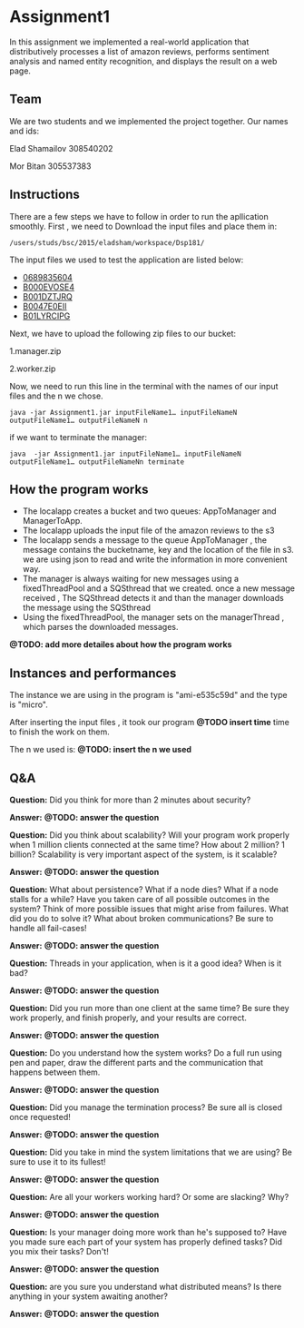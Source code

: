 # Assignment1
In this assignment we implemented a real-world application that distributively processes a list of amazon reviews, performs sentiment analysis and named entity recognition, and displays the result on a web page.

## Team
We are two students and we implemented the project together.
Our names and ids:

Elad Shamailov 308540202

Mor Bitan 305537383
## Instructions 
There are a few steps we have to follow in order to run the apllication smoothly.
First , we need to Download the input files and place them in:
```
/users/studs/bsc/2015/eladsham/workspace/Dsp181/
```
The input files we used to test the application are listed below:

* [0689835604](https://www.cs.bgu.ac.il/~dsp181/wiki.files/0689835604)
* [B000EVOSE4](https://www.cs.bgu.ac.il/~dsp181/wiki.files/B000EVOSE4)
* [B001DZTJRQ](https://www.cs.bgu.ac.il/~dsp181/wiki.files/B001DZTJRQ)
* [B0047E0EII](https://www.cs.bgu.ac.il/~dsp181/wiki.files/B0047E0EII)
* [B01LYRCIPG](https://www.cs.bgu.ac.il/~dsp181/wiki.files/B01LYRCIPG)

Next, we have to upload the following zip files to our bucket:

1.manager.zip

2.worker.zip

Now, we need to run this line in the terminal with the names of our input files and the n we chose.
```
java -jar Assignment1.jar inputFileName1… inputFileNameN outputFileName1… outputFileNameN n
```
 if we want to terminate the manager:
 ```
 java  -jar Assignment1.jar inputFileName1… inputFileNameN outputFileName1… outputFileNameNn terminate
```

## How the program works
* The localapp creates a bucket and two queues: AppToManager and ManagerToApp.
* The localapp uploads the input file of the amazon reviews to the s3
* The localapp sends a message to the queue AppToManager , the message contains the bucketname, key and the location of the file in s3.
we are using json to read and write the information in more convenient way.
* The manager is always waiting for new messages using a fixedThreadPool and a SQSthread that we created. once a new message received ,
The SQSthread detects it and than the manager downloads the message using the SQSthread
* Using the fixedThreadPool, the manager sets on the managerThread , which parses the downloaded messages.

**@TODO: add more detailes about how the program works**


## Instances and performances
The instance we are using in the program is "ami-e535c59d" and the type is "micro".

After inserting the input files , it took our program **@TODO insert time** time to finish the work on them.

The n we used is: **@TODO: insert the n we used** 

## Q&A
**Question:** Did you think for more than 2 minutes about security?

**Answer:** **@TODO: answer the question**

**Question:** Did you think about scalability? Will your program work properly when 1 million clients connected at the same time? How about 2 million? 1 billion? Scalability is very important aspect of the system, is it scalable?

**Answer:**  **@TODO: answer the question**

**Question:** What about persistence? What if a node dies? What if a node stalls for a while? Have you taken care of all possible outcomes in the system? Think of more possible issues that might arise from failures. What did you do to solve it? What about broken communications? Be sure to handle all fail-cases!

**Answer:**  **@TODO: answer the question**

**Question:** Threads in your application, when is it a good idea? When is it bad?

**Answer:**  **@TODO: answer the question**

**Question:** Did you run more than one client at the same time? Be sure they work properly, and finish properly, and your results are correct.

**Answer:**  **@TODO: answer the question**

**Question:** Do you understand how the system works? Do a full run using pen and paper, draw the different parts and the communication that happens between them.

**Answer:**  **@TODO: answer the question**

**Question:** Did you manage the termination process? Be sure all is closed once requested!

**Answer:**  **@TODO: answer the question**

**Question:** Did you take in mind the system limitations that we are using? Be sure to use it to its fullest!

**Answer:**  **@TODO: answer the question**

**Question:** Are all your workers working hard? Or some are slacking? Why?

**Answer:**  **@TODO: answer the question**

**Question:** Is your manager doing more work than he's supposed to? Have you made sure each part of your system has properly defined tasks? Did you mix their tasks? Don't!

**Answer:**  **@TODO: answer the question**

**Question:** are you sure you understand what distributed means? Is there anything in your system awaiting another?

**Answer:**  **@TODO: answer the question**






